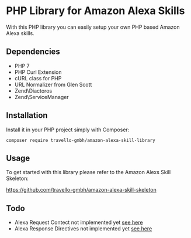 # PHP Library for Amazon Alexa Skills

With this PHP library you can easily setup your own PHP based Amazon Alexa skills. 

## Dependencies

* PHP 7
* PHP Curl Extension
* cURL class for PHP
* URL Normalizer from Glen Scott
* Zend\Diactoros
* Zend\ServiceManager

## Installation

Install it in your PHP project simply with Composer:

```
composer require travello-gmbh/amazon-alexa-skill-library
```

## Usage

To get started with this library please refer to the Amazon Alexs Skill Skeleton:

https://github.com/travello-gmbh/amazon-alexa-skill-skeleton

## Todo

* Alexa Request Contect not implemented yet [see here](https://developer.amazon.com/public/solutions/alexa/alexa-skills-kit/docs/alexa-skills-kit-interface-reference#request-body-syntax)
* Alexa Response Directives not implemented yet [see here](https://developer.amazon.com/public/solutions/alexa/alexa-skills-kit/docs/alexa-skills-kit-interface-reference#response-body-syntax)
